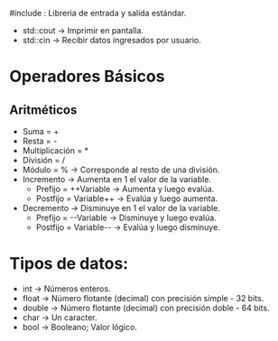 #include <iostream>: Libreria de entrada y salida estándar.
  - std::cout -> Imprimir en pantalla.
  - std::cin -> Recibir datos ingresados por usuario.

# Operadores Básicos
## Aritméticos
  - Suma = +
  - Resta = -
  - Multiplicación = *
  - División = /
  - Módulo = % -> Corresponde al resto de una división.
  - Incremento -> Aumenta en 1 el valor de la variable.
    - Prefijo = ++Variable -> Aumenta y luego evalúa.
    - Postfijo = Variable++ -> Evalúa y luego aumenta.
  - Decremento -> Disminuye en 1 el valor de la variable.
    - Prefijo = --Variable -> Disminuye y luego evalúa.
    - Postfijo = Variable-- -> Evalúa y luego disminuye.

# Tipos de datos:
  - int -> Números enteros.
  - float -> Número flotante (decimal) con precisión simple - 32 bits.
  - double -> Número flotante (decimal) con precisión doble - 64 bits.
  - char -> Un caracter. 
  - bool -> Booleano; Valor lógico.

